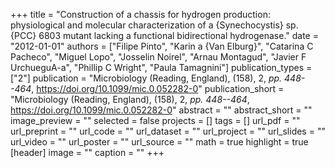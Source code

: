 +++
title = "Construction of a chassis for hydrogen production: physiological and molecular characterization of a {Synechocystis} sp. {PCC} 6803 mutant lacking a functional bidirectional hydrogenase."
date = "2012-01-01"
authors = ["Filipe Pinto", "Karin a {Van Elburg}", "Catarina C Pacheco", "Miguel Lopo", "Josselin Noirel", "Arnau Montagud", "Javier F UrchueguA-a", "Phillip C Wright", "Paula Tamagnini"]
publication_types = ["2"]
publication = "Microbiology (Reading, England), (158), 2, _pp. 448--464_, https://doi.org/10.1099/mic.0.052282-0"
publication_short = "Microbiology (Reading, England), (158), 2, _pp. 448--464_, https://doi.org/10.1099/mic.0.052282-0"
abstract = ""
abstract_short = ""
image_preview = ""
selected = false
projects = []
tags = []
url_pdf = ""
url_preprint = ""
url_code = ""
url_dataset = ""
url_project = ""
url_slides = ""
url_video = ""
url_poster = ""
url_source = ""
math = true
highlight = true
[header]
image = ""
caption = ""
+++
